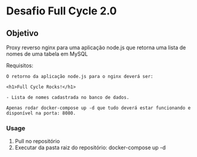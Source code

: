 # Desafio Full Cycle 2.0
## Objetivo <a name = "objetivo"></a>

Proxy reverso nginx para uma aplicação node.js que retorna uma lista de nomes de uma tabela em MySQL

Requisitos:<br />

    O retorno da aplicação node.js para o nginx deverá ser:

    <h1>Full Cycle Rocks!</h1>

    - Lista de nomes cadastrada no banco de dados.
    
    Apenas rodar docker-compose up -d que tudo deverá estar funcionando e disponível na porta: 8080.

### Usage
  1. Pull no repositório
  2. Executar da pasta raiz do repositório:
    docker-compose up -d
